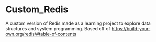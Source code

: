 # Custom_Redis
A custom version of Redis made as a learning project to explore data structures and system programming.
Based off of https://build-your-own.org/redis/#table-of-contents
